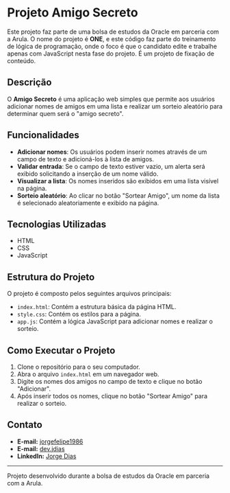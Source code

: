 ﻿# Projeto Amigo Secreto

Este projeto faz parte de uma bolsa de estudos da Oracle em parceria com a Arula. O nome do projeto é **ONE**, e este código faz parte do treinamento de lógica de programação, onde o foco é que o candidato edite e trabalhe apenas com JavaScript nesta fase do projeto. É um projeto de fixação de conteúdo.

## Descrição

O **Amigo Secreto** é uma aplicação web simples que permite aos usuários adicionar nomes de amigos em uma lista e realizar um sorteio aleatório para determinar quem será o "amigo secreto".

## Funcionalidades

- **Adicionar nomes**: Os usuários podem inserir nomes através de um campo de texto e adicioná-los à lista de amigos.
- **Validar entrada**: Se o campo de texto estiver vazio, um alerta será exibido solicitando a inserção de um nome válido.
- **Visualizar a lista**: Os nomes inseridos são exibidos em uma lista visível na página.
- **Sorteio aleatório**: Ao clicar no botão "Sortear Amigo", um nome da lista é selecionado aleatoriamente e exibido na página.

## Tecnologias Utilizadas

- HTML
- CSS
- JavaScript

## Estrutura do Projeto

O projeto é composto pelos seguintes arquivos principais:

- `index.html`: Contém a estrutura básica da página HTML.
- `style.css`: Contém os estilos para a página.
- `app.js`: Contém a lógica JavaScript para adicionar nomes e realizar o sorteio.

## Como Executar o Projeto

1. Clone o repositório para o seu computador.
2. Abra o arquivo `index.html` em um navegador web.
3. Digite os nomes dos amigos no campo de texto e clique no botão "Adicionar".
4. Após inserir todos os nomes, clique no botão "Sortear Amigo" para realizar o sorteio.

## Contato

- **E-mail:** [jorgefelipe1986](mailto:jorgefelipe1986@gmail.com)
- **E-mail:** [dev.jdias](mailto:dev.jdias@gmail.com)
- **LinkedIn:** [Jorge Dias](https://www.linkedin.com/in/jorge-dias-66117629b/)

---

Projeto desenvolvido durante a bolsa de estudos da Oracle em parceria com a Arula.
